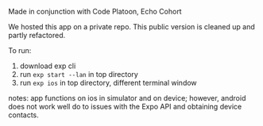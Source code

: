 
Made in conjunction with Code Platoon, Echo Cohort

We hosted this app on a private repo. This public version is cleaned up and partly refactored. 

To run:

1) download exp cli
2) run `exp start --lan` in top directory
2) run `exp ios` in top directory, different terminal window

notes:
app functions on ios in simulator and on device; however, android does not work well do to issues with the Expo API and obtaining device contacts. 

